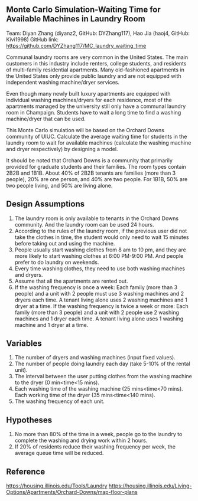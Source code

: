 ## Monte Carlo Simulation-Waiting Time for Available Machines in Laundry Room
Team: Diyan Zhang (diyanz2, GitHub: DYZhang117), Hao Jia (haoj4, GitHub: Kivi1998)
GitHub link: https://github.com/DYZhang117/MC_laundry_waiting_time
 
Communal laundry rooms are very common in the United States. The main customers in this industry include renters, college students, and residents of multi-family residential apartments. Many old-fashioned apartments in the United States only provide public laundry and are not equipped with independent washing machine/dryer services.
 
Even though many newly built luxury apartments are equipped with individual washing machines/dryers for each residence, most of the apartments managed by the university still only have a communal laundry room in Champaign. Students have to wait a long time to find a washing machine/dryer that can be used.
 
This Monte Carlo simulation will be based on the Orchard Downs community of UIUC. Calculate the average waiting time for students in the laundry room to wait for available machines (calculate the washing machine and dryer respectively) by designing a model.
 
It should be noted that Orchard Downs is a community that primarily provided for graduate students and their families. The room types contain 2B2B and 1B1B. About 40% of 2B2B tenants are families (more than 3 people), 20% are one person, and 40% are two people. For 1B1B, 50% are two people living, and 50% are living alone.
 
## Design Assumptions
1. The laundry room is only available to tenants in the Orchard Downs community. And the laundry room can be used 24 hours.
2. According to the rules of the laundry room, if the previous user did not take the clothes in time, the student would only need to wait 15 minutes before taking out and using the machine.
3. People usually start washing clothes from 8 am to 10 pm, and they are more likely to start washing clothes at 6:00 PM-9:00 PM. And people prefer to do laundry on weekends.
4. Every time washing clothes, they need to use both washing machines and dryers.
5. Assume that all the apartments are rented out.
6. If the washing frequency is once a week:
Each family (more than 3 people) and a unit with 2 people must use 3 washing machines and 2 dryers each time. A tenant living alone uses 2 washing machines and 1 dryer at a time.
If the washing frequency is twice a week or more:
Each family (more than 3 people) and a unit with 2 people use 2 washing machines and 1 dryer each time. A tenant living alone uses 1 washing machine and 1 dryer at a time.
 
## Variables
1. The number of dryers and washing machines (input fixed values).
2. The number of people doing laundry each day (take 5-10% of the rental unit).
3. The interval between the user putting clothes from the washing machine to the dryer (0 min<time<15 mins).
4. Each washing time of the washing machine (25 mins<time<70 mins). Each working time of the dryer (35 mins<time<140 mins).
5. The washing frequency of each unit.
 
## Hypotheses
1.	No more than 80% of the time in a week, people go to the laundry to complete the washing and drying work within 2 hours.
2.	If 20% of residents reduce their washing frequency per week, the average queue time will be reduced.

## Reference
https://housing.illinois.edu/Tools/Laundry
https://housing.illinois.edu/Living-Options/Apartments/Orchard-Downs/map-floor-plans


